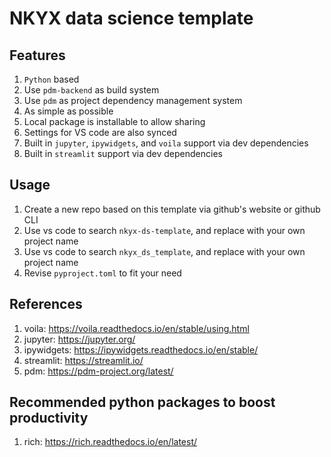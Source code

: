 # NKYX data science template

## Features

1. `Python` based
2. Use `pdm-backend` as build system
3. Use `pdm` as project dependency management system
4. As simple as possible
5. Local package is installable to allow sharing
6. Settings for VS code are also synced
7. Built in `jupyter`, `ipywidgets`, and `voila` support via dev dependencies
8. Built in `streamlit` support via dev dependencies

## Usage

1. Create a new repo based on this template via github's website or github CLI
2. Use vs code to search `nkyx-ds-template`, and replace with your own project name
3. Use vs code to search `nkyx_ds_template`, and replace with your own project name
4. Revise `pyproject.toml` to fit your need


## References

1. voila: https://voila.readthedocs.io/en/stable/using.html
2. jupyter: https://jupyter.org/
3. ipywidgets: https://ipywidgets.readthedocs.io/en/stable/
4. streamlit: https://streamlit.io/
5. pdm: https://pdm-project.org/latest/

## Recommended python packages to boost productivity

1. rich: https://rich.readthedocs.io/en/latest/
